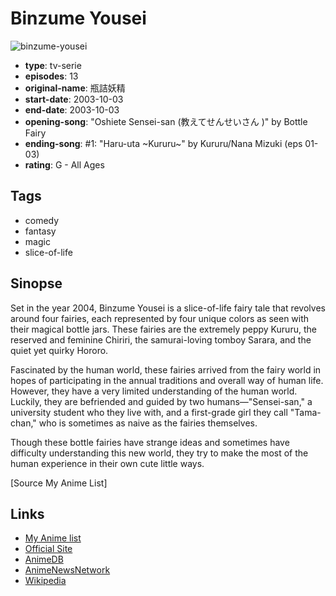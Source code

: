 # Binzume Yousei

![binzume-yousei](https://cdn.myanimelist.net/images/anime/3/16917.jpg)

-   **type**: tv-serie
-   **episodes**: 13
-   **original-name**: 瓶詰妖精
-   **start-date**: 2003-10-03
-   **end-date**: 2003-10-03
-   **opening-song**: "Oshiete Sensei-san (教えてせんせいさん )" by Bottle Fairy
-   **ending-song**: #1: "Haru-uta ~Kururu~" by Kururu/Nana Mizuki (eps 01-03)
-   **rating**: G - All Ages

## Tags

-   comedy
-   fantasy
-   magic
-   slice-of-life

## Sinopse

Set in the year 2004, Binzume Yousei is a slice-of-life fairy tale that revolves around four fairies, each represented by four unique colors as seen with their magical bottle jars. These fairies are the extremely peppy Kururu, the reserved and feminine Chiriri, the samurai-loving tomboy Sarara, and the quiet yet quirky Hororo.

Fascinated by the human world, these fairies arrived from the fairy world in hopes of participating in the annual traditions and overall way of human life. However, they have a very limited understanding of the human world. Luckily, they are befriended and guided by two humans—"Sensei-san," a university student who they live with, and a first-grade girl they call "Tama-chan," who is sometimes as naive as the fairies themselves.

Though these bottle fairies have strange ideas and sometimes have difficulty understanding this new world, they try to make the most of the human experience in their own cute little ways.

[Source My Anime List]

## Links

-   [My Anime list](https://myanimelist.net/anime/348/Binzume_Yousei)
-   [Official Site](http://www.starchild.co.jp/special/binzume/)
-   [AnimeDB](http://anidb.info/perl-bin/animedb.pl?show=anime&aid=1092)
-   [AnimeNewsNetwork](http://www.animenewsnetwork.com/encyclopedia/anime.php?id=3016)
-   [Wikipedia](http://en.wikipedia.org/wiki/Bottle_Fairy)
